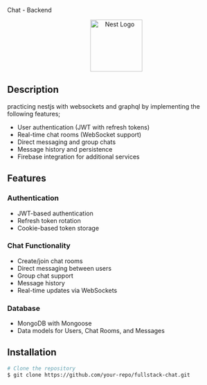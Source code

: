 Chat - Backend

<p align="center">
  <a href="http://nestjs.com/" target="blank"><img src="https://nestjs.com/img/logo-small.svg" width="120" alt="Nest Logo" /></a>
</p>
 
## Description

practicing nestjs with websockets and graphql by implementing the following features;

- User authentication (JWT with refresh tokens)
- Real-time chat rooms (WebSocket support)
- Direct messaging and group chats
- Message history and persistence
- Firebase integration for additional services

## Features

### Authentication

- JWT-based authentication
- Refresh token rotation
- Cookie-based token storage

### Chat Functionality

- Create/join chat rooms
- Direct messaging between users
- Group chat support
- Message history
- Real-time updates via WebSockets

### Database

- MongoDB with Mongoose
- Data models for Users, Chat Rooms, and Messages

## Installation

```bash
# Clone the repository
$ git clone https://github.com/your-repo/fullstack-chat.git

```
